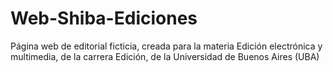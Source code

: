 # Web-Shiba-Ediciones
Página web de editorial ficticia, creada para la materia Edición electrónica y multimedia, de la carrera Edición, de la Universidad de Buenos Aires (UBA)
